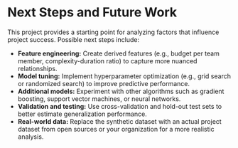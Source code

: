 # Next Steps and Future Work

This project provides a starting point for analyzing factors that influence project success. Possible next steps include:

- **Feature engineering:** Create derived features (e.g., budget per team member, complexity-duration ratio) to capture more nuanced relationships.
- **Model tuning:** Implement hyperparameter optimization (e.g., grid search or randomized search) to improve predictive performance.
- **Additional models:** Experiment with other algorithms such as gradient boosting, support vector machines, or neural networks.
- **Validation and testing:** Use cross-validation and hold-out test sets to better estimate generalization performance.
- **Real-world data:** Replace the synthetic dataset with an actual project dataset from open sources or your organization for a more realistic analysis.
